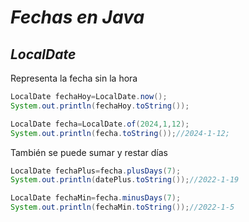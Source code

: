 # ***Fechas en Java***

## ***LocalDate***

Representa la fecha sin la hora

```java
LocalDate fechaHoy=LocalDate.now();
System.out.println(fechaHoy.toString());

LocalDate fecha=LocalDate.of(2024,1,12);
System.out.println(fecha.toString());//2024-1-12;
```

También se puede sumar y restar días

```java
LocalDate fechaPlus=fecha.plusDays(7);
System.out.println(datePlus.toString());//2022-1-19

LocalDate fechaMin=fecha.minusDays(7);
System.out.println(fechaMin.toString());//2022-1-5
```